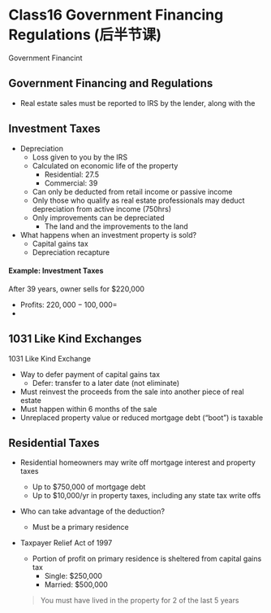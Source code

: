 # Class16 Government Financing Regulations (后半节课)

Government Financint 







## Government Financing and Regulations

* Real estate sales must be reported to IRS by the lender, along with the 





## Investment Taxes

* Depreciation
  * Loss given to you by the IRS
  * Calculated on economic life of the property
    * Residential: 27.5
    * Commercial: 39
  * Can only be deducted from retail income or passive income
  * Only those who qualify as real estate professionals may deduct depreciation from active income (750hrs)
  * Only improvements can be depreciated 
    * The land and the improvements to the land
* What happens when an investment property is sold? 
  * Capital gains tax
  * Depreciation recapture

#### Example: Investment Taxes

After 39 years, owner sells for $220,000

* Profits: $220,000-100,000=$
*  



## 1031 Like Kind Exchanges

1031 Like Kind Exchange

* Way to defer payment of capital gains tax
  * Defer: transfer to a later date (not eliminate)
* Must reinvest the proceeds from the sale into another piece of real estate
* Must happen within 6 months of the sale
* Unreplaced property value or reduced mortgage debt (“boot”) is taxable

## Residential Taxes

* Residential homeowners may write off mortgage interest and property taxes

  * Up to $750,000 of mortgage debt
  * Up to $10,000/yr in property taxes, including any state tax write offs

* Who can take advantage of the deduction?

  * Must be a primary residence

* Taxpayer Relief Act of 1997

  * Portion of profit on primary residence is sheltered from capital gains tax
    * Single: $250,000
    * Married: $500,000

  > You must have lived in the property for 2 of the last 5 years


